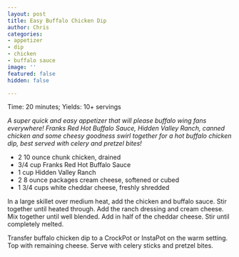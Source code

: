 ```yaml
---
layout: post
title: Easy Buffalo Chicken Dip
author: Chris
categories:
- appetizer
- dip
- chicken
- buffalo sauce
image: ''
featured: false
hidden: false

---
```

Time: 20 minutes; Yields: 10+ servings

_A super quick and easy appetizer that will please buffalo wing fans everywhere! Franks Red Hot Buffalo Sauce, Hidden Valley Ranch, canned chicken and some cheesy goodness swirl together for a hot buffalo chicken dip, best served with celery and pretzel bites!_

* 2 10 ounce chunk chicken, drained
* 3/4 cup Franks Red Hot Buffalo Sauce
* 1 cup Hidden Valley Ranch
* 2 8 ounce packages cream cheese, softened or cubed
* 1 3/4 cups white cheddar cheese, freshly shredded

In a large skillet over medium heat, add the chicken and buffalo sauce. Stir together until heated through. Add the ranch dressing and cream cheese. Mix together until well blended.  Add in half of the cheddar cheese. Stir until completely melted.

Transfer buffalo chicken dip to a CrockPot or InstaPot on the warm setting. Top with remaining cheese. Serve with celery sticks and pretzel bites.